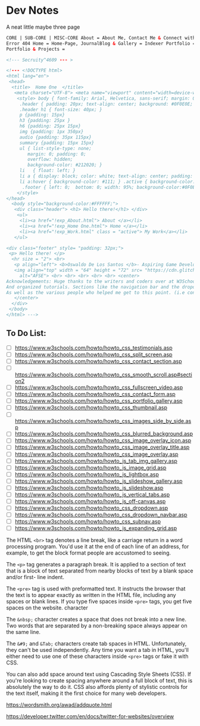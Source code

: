 # Dev Notes

A neat little maybe three page

```html
CORE | SUB-CORE | MISC-CORE About = About Me, Contact Me & Connect with Me =
Error 404 Home = Home-Page, JournalBlog & Gallery = Indexer Portfolio =
Portfolio & Projects =

<!--- Secruity^4609 --- >

<!--- <!DOCTYPE html>
<html lang="en">
 <head> 
  <title>  Home One  </title>
   <meta charset="UTF-8"> <meta name="viewport" content="width=device-width, initial-scale=1">
    <style> body { font-family: Arial, Helvetica, sans-serif; margin: 0; }
     .header { padding: 20px; text-align: center; background: #0F0E0E; color: white; }
     .header h1 { font-size: 40px; }
     p {padding: 15px}
     h3 {padding: 25px }
     h6 {padding: 25px 15px}
     img {padding: 1px 350px}
     audio {padding: 35px 115px}
     summary {padding: 15px 15px}
     ul { list-style-type: none;
        margin: 0; padding: 0;
        overflow: hidden;
        background-color: #212020; }
     li   { float: left; }
     li a { display: block; color: white; text-align: center; padding: 15px 87.3px; text-decoration: none; } 
     li a:hover { background-color: #111; } .active { background-color: #0967C8; }
      .footer { left: 0;  bottom: 0; width: 95%; background-color:#0F0E0E; color: white; text-align: center; }
    </style>
</head>
  <body style="background-color:#FFFFFF;">
   <div class="header"> <h1> Hello there!</h1> </div>  
    <ul>
     <li><a href="!exp_About.html"> About </a></li>
     <li><a href="!exp_Home One.html"> Home </a></li>
     <li><a href="!exp_Work.html" class = "active"> My Work</a></li>
   </ul> 

<div class="footer" style= "padding: 32px;">
 <p> Hello there! </p>
  <hr size = "2"> <br> 
   <p align="left"> <b>Oswaldo De Los Santos </b>- Aspiring Game Developer </p> 
   <img align="top" width = "64" height = "72" src= "https://cdn.glitch.com/09da7f12-a63f-40b7-96fc-c11f11027f60%2FAcademy%20for%20Software%20Enginneering.png?v=1568524953928" 
     alt="AFSE"> <br> <br> <br> <br> <br> <center>
Acknowledgements: Huge thanks to the writers and coders over at W3Schools for there insightful examples
And organized tutorials. Sections like the navigation bar and the dropdown menu has borrowed code from the website
As well as the various people who helped me get to this point. (i.e concept artists, mentors etc.)
   </center>
  </div>
 </body>
</html> --->
```

## To Do List:

- [ ] <https://www.w3schools.com/howto/howto_css_testimonials.asp>
- [ ] <https://www.w3schools.com/howto/howto_css_split_screen.asp>
- [ ] <https://www.w3schools.com/howto/howto_css_contact_section.asp>
- [ ] <https://www.w3schools.com/howto/howto_css_smooth_scroll.asp#section2>
- [ ] <https://www.w3schools.com/howto/howto_css_fullscreen_video.asp>
- [ ] <https://www.w3schools.com/howto/howto_css_contact_form.asp>
- [ ] <https://www.w3schools.com/howto/howto_css_portfolio_gallery.asp>
- [ ] <https://www.w3schools.com/howto/howto_css_thumbnail.asp>
- [ ] <https://www.w3schools.com/howto/howto_css_images_side_by_side.asp>
- [ ] <https://www.w3schools.com/howto/howto_css_blurred_background.asp>
- [ ] <https://www.w3schools.com/howto/howto_css_image_overlay_icon.asp>
- [ ] <https://www.w3schools.com/howto/howto_css_image_overlay_title.asp>
- [ ] <https://www.w3schools.com/howto/howto_css_image_overlay.asp>
- [ ] <https://www.w3schools.com/howto/howto_js_tab_img_gallery.asp>
- [ ] <https://www.w3schools.com/howto/howto_js_image_grid.asp>
- [ ] <https://www.w3schools.com/howto/howto_js_lightbox.asp>
- [ ] <https://www.w3schools.com/howto/howto_js_slideshow_gallery.asp>
- [ ] <https://www.w3schools.com/howto/howto_js_slideshow.asp>
- [ ] <https://www.w3schools.com/howto/howto_js_vertical_tabs.asp>
- [ ] <https://www.w3schools.com/howto/howto_js_off-canvas.asp>
- [ ] <https://www.w3schools.com/howto/howto_css_dropdown.asp>
- [ ] <https://www.w3schools.com/howto/howto_css_dropdown_navbar.asp>
- [ ] <https://www.w3schools.com/howto/howto_css_subnav.asp>
- [ ] <https://www.w3schools.com/howto/howto_js_expanding_grid.asp>

The HTML `<br>` tag denotes a line break, like a carriage return in a word processing
program. You'd use it at the end of each line of an address, for example, to get the
block format people are accustomed to seeing.

The `<p>` tag generates a paragraph break. It is applied to a section of text that is
a block of text separated from nearby blocks of text by a blank space and/or first-
line indent.

The `<pre>` tag is used with preformatted text. It instructs the browser that the text
is to appear exactly as written in the HTML file, including any spaces or blank
lines. If you type five spaces inside `<pre>` tags, you get five spaces on the website.
character

The `&nbsp;` character creates a space that does not break into a new line. Two words
that are separated by a non-breaking space always appear on the same line.

The `&#9;` and `&Tab;` characters create tab spaces in HTML. Unfortunately, they can't
be used independently. Any time you want a tab in HTML, you'll either need to use
one of these characters inside `<pre>` tags or fake it with CSS.

You can also add space around text using Cascading Style Sheets (CSS). If you're
looking to create spacing anywhere around a full block of text, this is absolutely
the way to do it. CSS also affords plenty of stylistic controls for the text itself,
making it the first choice for many web developers.

<https://wordsmith.org/awad/addquote.html>

<https://developer.twitter.com/en/docs/twitter-for-websites/overview>
